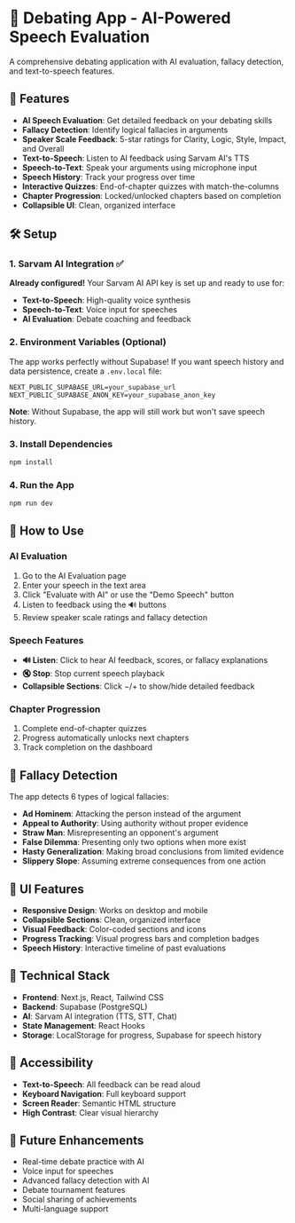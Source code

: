 # 🎤 Debating App - AI-Powered Speech Evaluation

A comprehensive debating application with AI evaluation, fallacy detection, and text-to-speech features.

## 🚀 Features

- **AI Speech Evaluation**: Get detailed feedback on your debating skills
- **Fallacy Detection**: Identify logical fallacies in arguments
- **Speaker Scale Feedback**: 5-star ratings for Clarity, Logic, Style, Impact, and Overall
- **Text-to-Speech**: Listen to AI feedback using Sarvam AI's TTS
- **Speech-to-Text**: Speak your arguments using microphone input
- **Speech History**: Track your progress over time
- **Interactive Quizzes**: End-of-chapter quizzes with match-the-columns
- **Chapter Progression**: Locked/unlocked chapters based on completion
- **Collapsible UI**: Clean, organized interface

## 🛠️ Setup

### 1. Sarvam AI Integration ✅

**Already configured!** Your Sarvam AI API key is set up and ready to use for:
- **Text-to-Speech**: High-quality voice synthesis
- **Speech-to-Text**: Voice input for speeches
- **AI Evaluation**: Debate coaching and feedback

### 2. Environment Variables (Optional)

The app works perfectly without Supabase! If you want speech history and data persistence, create a `.env.local` file:

```
NEXT_PUBLIC_SUPABASE_URL=your_supabase_url
NEXT_PUBLIC_SUPABASE_ANON_KEY=your_supabase_anon_key
```

**Note**: Without Supabase, the app will still work but won't save speech history.

### 3. Install Dependencies

```bash
npm install
```

### 4. Run the App

```bash
npm run dev
```

## 🎯 How to Use

### AI Evaluation
1. Go to the AI Evaluation page
2. Enter your speech in the text area
3. Click "Evaluate with AI" or use the "Demo Speech" button
4. Listen to feedback using the 🔊 buttons
5. Review speaker scale ratings and fallacy detection

### Speech Features
- **🔊 Listen**: Click to hear AI feedback, scores, or fallacy explanations
- **🔇 Stop**: Stop current speech playback
- **Collapsible Sections**: Click −/+ to show/hide detailed feedback

### Chapter Progression
1. Complete end-of-chapter quizzes
2. Progress automatically unlocks next chapters
3. Track completion on the dashboard

## 🧠 Fallacy Detection

The app detects 6 types of logical fallacies:
- **Ad Hominem**: Attacking the person instead of the argument
- **Appeal to Authority**: Using authority without proper evidence
- **Straw Man**: Misrepresenting an opponent's argument
- **False Dilemma**: Presenting only two options when more exist
- **Hasty Generalization**: Making broad conclusions from limited evidence
- **Slippery Slope**: Assuming extreme consequences from one action

## 🎨 UI Features

- **Responsive Design**: Works on desktop and mobile
- **Collapsible Sections**: Clean, organized interface
- **Visual Feedback**: Color-coded sections and icons
- **Progress Tracking**: Visual progress bars and completion badges
- **Speech History**: Interactive timeline of past evaluations

## 🔧 Technical Stack

- **Frontend**: Next.js, React, Tailwind CSS
- **Backend**: Supabase (PostgreSQL)
- **AI**: Sarvam AI integration (TTS, STT, Chat)
- **State Management**: React Hooks
- **Storage**: LocalStorage for progress, Supabase for speech history

## 📱 Accessibility

- **Text-to-Speech**: All feedback can be read aloud
- **Keyboard Navigation**: Full keyboard support
- **Screen Reader**: Semantic HTML structure
- **High Contrast**: Clear visual hierarchy

## 🚀 Future Enhancements

- Real-time debate practice with AI
- Voice input for speeches
- Advanced fallacy detection with AI
- Debate tournament features
- Social sharing of achievements
- Multi-language support

